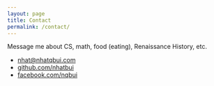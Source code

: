 ```yaml
---
layout: page
title: Contact
permalink: /contact/
---
```


Message me about CS, math, food (eating), Renaissance History, etc.

* [nhat@nhatqbui.com](mailto:nhat@nhatqbui.com)
* [github.com/nhatbui](https://github.com/nhatbui)
* [facebook.com/nqbui](https://www.facebook.com/nqbui)
